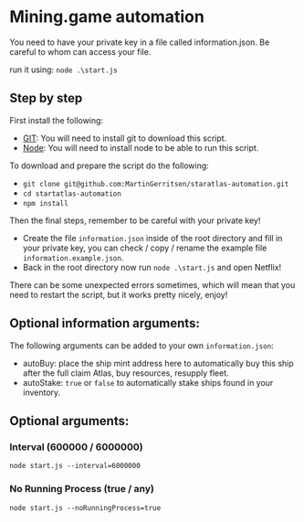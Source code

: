 # Mining.game automation

You need to have your private key in a file called information.json.
Be careful to whom can access your file.

run it using:
`node .\start.js`

## Step by step
First install the following:
 - [GIT](https://git-scm.com/downloads): You will need to install git to download this script. 
 - [Node](https://nodejs.org/en/download/): You will need to install node to be able to run this script.

To download and prepare the script do the following:
 - `git clone git@github.com:MartinGerritsen/staratlas-automation.git`
 - `cd startatlas-automation`
 - `npm install`

Then the final steps, remember to be careful with your private key!
 - Create the file `information.json` inside of the root directory and fill in your private key, you can check / copy / rename the example file `information.example.json`.
 - Back in the root directory now run `node .\start.js` and open Netflix!

There can be some unexpected errors sometimes, which will mean that you need to restart the script, but it works pretty nicely, enjoy!

## Optional information arguments:

The following arguments can be added to your own `information.json`:

 - autoBuy: place the ship mint address here to automatically buy this ship after the full claim Atlas, buy resources, resupply fleet.
 - autoStake: `true` or `false` to automatically stake ships found in your inventory.

## Optional arguments:

### Interval (600000 / 6000000)

`node start.js --interval=6000000`

### No Running Process (true / any)

`node start.js --noRunningProcess=true`